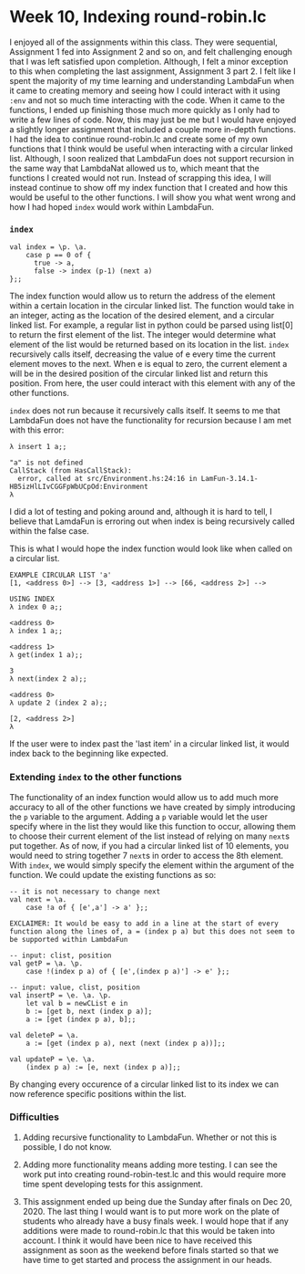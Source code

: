 # Week 10, Indexing round-robin.lc

I enjoyed all of the assignments within this class. They were sequential, Assignment 1 fed into Assignment 2 and so on, and felt challenging enough that I was left satisfied upon completion. Although, I felt a minor exception to this when completing the last assignment, Assignment 3 part 2. I felt like I spent the majority of my time learning and understanding LambdaFun when it came to creating memory and seeing how I could interact with it using `:env` and not so much time interacting with the code. When it came to the functions, I ended up finishing those much more quickly as I only had to write a few lines of code. Now, this may just be me but I would have enjoyed a slightly longer assignment that included a couple more in-depth functions. I had the idea to continue round-robin.lc and create some of my own functions that I think would be useful when interacting with a circular linked list. Although, I soon realized that LambdaFun does not support recursion in the same way that LambdaNat allowed us to, which meant that the functions I created would not run. Instead of scrapping this idea, I will instead continue to show off my index function that I created and how this would be useful to the other functions. I will show you what went wrong and how I had hoped `index` would work within LambdaFun.

### `index`

    val index = \p. \a.
        case p == 0 of {
          true -> a,
          false -> index (p-1) (next a)
    };;

The index function would allow us to return the address of the element within a certain location in the circular linked list. The function would take in an integer, acting as the location of the desired element, and a circular linked list. For example, a regular list in python could be parsed using list[0] to return the first element of the list. The integer would determine what element of the list would be returned based on its location in the list. `index` recursively calls itself, decreasing the value of e every time the current element moves to the next. When e is equal to zero, the current element a will be in the desired position of the circular linked list and return this position. From here, the user could interact with this element with any of the other functions. 



`index` does not run because it recursively calls itself. It seems to me that LambdaFun does not have the functionality for recursion because I am met with this error:

    λ insert 1 a;;

    "a" is not defined
    CallStack (from HasCallStack):
      error, called at src/Environment.hs:24:16 in LamFun-3.14.1-HB5izHlLIvCGGFpWbUCpOd:Environment
    λ
    
I did a lot of testing and poking around and, although it is hard to tell, I believe that LamdaFun is erroring out when index is being recursively called within the false case.



This is what I would hope the index function would look like when called on a circular list.

    EXAMPLE CIRCULAR LIST 'a'
    [1, <address 0>] --> [3, <address 1>] --> [66, <address 2>] -->

    USING INDEX
    λ index 0 a;;
    
    <address 0>
    λ index 1 a;;
    
    <address 1>
    λ get(index 1 a);;
    
    3
    λ next(index 2 a);;
    
    <address 0>
    λ update 2 (index 2 a);;
    
    [2, <address 2>]
    λ

If the user were to index past the 'last item' in a circular linked list, it would index back to the beginning like expected.

### Extending `index` to the other functions

The functionality of an index function would allow us to add much more accuracy to all of the other functions we have created by simply introducing the `p` variable to the argument. Adding a `p` variable would let the user specify where in the list they would like this function to occur, allowing them to choose their current element of the list instead of relying on many `next`s put together. As of now, if you had a circular linked list of 10 elements, you would need to string together 7 `next`s in order to access the 8th element. With `index`, we would simply specify the element within the argument of the function. We could update the existing functions as so:

    -- it is not necessary to change next
    val next = \a.
        case !a of { [e',a'] -> a' };;

    EXCLAIMER: It would be easy to add in a line at the start of every function along the lines of, a = (index p a) but this does not seem to be supported within LambdaFun
    
    -- input: clist, position
    val getP = \a. \p.
        case !(index p a) of { [e',(index p a)'] -> e' };;

    -- input: value, clist, position
    val insertP = \e. \a. \p.
        let val b = newCList e in
        b := [get b, next (index p a)];
        a := [get (index p a), b];;

    val deleteP = \a.
        a := [get (index p a), next (next (index p a))];;

    val updateP = \e. \a.
        (index p a) := [e, next (index p a)];;

By changing every occurence of a circular linked list to its index we can now reference specific positions within the list.


### Difficulties
1. Adding recursive functionality to LambdaFun. Whether or not this is possible, I do not know.

2. Adding more functionality means adding more testing. I can see the work put into creating round-robin-test.lc and this would require more time spent developing tests for this assignment.

3. This assignment ended up being due the Sunday after finals on Dec 20, 2020. The last thing I would want is to put more work on the plate of students who already have a busy finals week. I would hope that if any additions were made to round-robin.lc that this would be taken into account. I think it would have been nice to have received this assignment as soon as the weekend before finals started so that we have time to get started and process the assignment in our heads.
